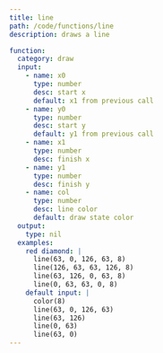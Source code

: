 ```yaml
---
title: line
path: /code/functions/line
description: draws a line

function:
  category: draw
  input:
    - name: x0
      type: number
      desc: start x
      default: x1 from previous call
    - name: y0
      type: number
      desc: start y
      default: y1 from previous call
    - name: x1
      type: number
      desc: finish x
    - name: y1
      type: number
      desc: finish y
    - name: col
      type: number
      desc: line color
      default: draw state color
  output:
    type: nil
  examples:
    red diamond: |
      line(63, 0, 126, 63, 8)
      line(126, 63, 63, 126, 8)
      line(63, 126, 0, 63, 8)
      line(0, 63, 63, 0, 8)
    default input: |
      color(8)
      line(63, 0, 126, 63)
      line(63, 126)
      line(0, 63)
      line(63, 0)
---
```

